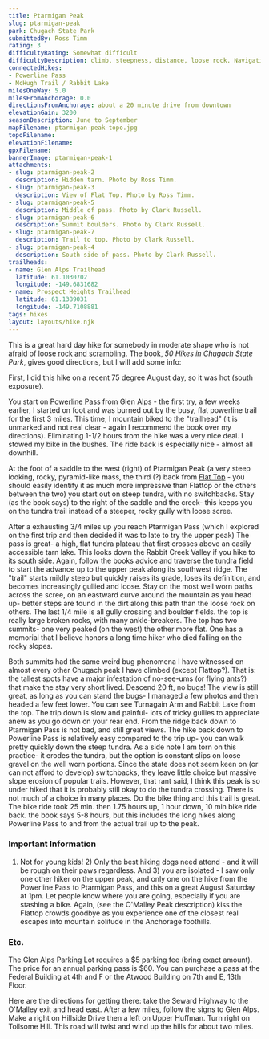 ```yaml
---
title: Ptarmigan Peak
slug: ptarmigan-peak
park: Chugach State Park
submittedBy: Ross Timm
rating: 3
difficultyRating: Somewhat difficult
difficultyDescription: climb, steepness, distance, loose rock. Navigation is not difficult because no real route finding is required and trail is close to popular trail.
connectedHikes:
- Powerline Pass
- McHugh Trail / Rabbit Lake
milesOneWay: 5.0
milesFromAnchorage: 0.0
directionsFromAnchorage: about a 20 minute drive from downtown
elevationGain: 3200
seasonDescription: June to September
mapFilename: ptarmigan-peak-topo.jpg
topoFilename: 
elevationFilename: 
gpxFilename: 
bannerImage: ptarmigan-peak-1
attachments:
- slug: ptarmigan-peak-2
  description: Hidden tarn. Photo by Ross Timm.
- slug: ptarmigan-peak-3
  description: View of Flat Top. Photo by Ross Timm.
- slug: ptarmigan-peak-5
  description: Middle of pass. Photo by Clark Russell.
- slug: ptarmigan-peak-6
  description: Summit boulders. Photo by Clark Russell.
- slug: ptarmigan-peak-7
  description: Trail to top. Photo by Clark Russell.
- slug: ptarmigan-peak-4
  description: South side of pass. Photo by Clark Russell.
trailheads:
- name: Glen Alps Trailhead
  latitude: 61.1030702
  longitude: -149.6831682
- name: Prospect Heights Trailhead
  latitude: 61.1389031
  longitude: -149.7108881
tags: hikes
layout: layouts/hike.njk
---
```

This is a great hard day hike for somebody in moderate shape who is not afraid of [loose rock and scrambling](http://alaskahikesearch.com/education/#scree). The book, *50 Hikes in Chugach State Park*, gives good directions, but I will add some info:

First, I did this hike on a recent 75 degree August day, so it was hot (south exposure). 

You start on [Powerline Pass](http://alaskahikesearch.com/hikes/powerline-pass/ "Powerline Pass") from Glen Alps - the first try, a few weeks earlier, I started on foot and was burned out by the busy, flat powerline trail for the first 3 miles. This time, I mountain biked to the "trailhead" (it is unmarked and not real clear - again I recommend the book over my directions). Eliminating 1-1/2 hours from the hike was a very nice deal. I stowed my bike in the bushes. The ride back is especially nice - almost all downhill.

At the foot of a saddle to the west (right) of Ptarmigan Peak (a very steep looking, rocky, pyramid-like mass, the third (?) back from [Flat Top](http://alaskahikesearch.com/hikes/flat-top/ "Flat Top") - you should easily identify it as much more impressive than Flattop or the others between the two) you start out on steep tundra, with no switchbacks. Stay (as the book says) to the right of the saddle and the creek- this keeps you on the tundra trail instead of a steeper, rocky gully with loose scree.

After a exhausting 3/4 miles up you reach Ptarmigan Pass (which I explored on the first trip and then decided it was to late to try the upper peak) The pass is great- a high, flat tundra plateau that first crosses above an easily accessible tarn lake. This looks down the Rabbit Creek Valley if you hike to its south side. Again, follow the books advice and traverse the tundra field to start the advance up to the upper peak along its southwest ridge. The "trail" starts mildly steep but quickly raises its grade, loses its definition, and becomes increasingly gullied and loose. Stay on the most well worn paths across the scree, on an eastward curve around the mountain as you head up- better steps are found in the dirt along this path than the loose rock on others. The last 1/4 mile is all gully crossing and boulder fields. the top is really large broken rocks, with many ankle-breakers. The top has two summits- one very peaked (on the west) the other more flat. One has a memorial that I believe honors a long time hiker who died falling on the rocky slopes.

Both summits had the same weird bug phenomena I have witnessed on almost every other Chugach peak I have climbed (except Flattop?). That is: the tallest spots have a major infestation of no-see-ums (or flying ants?) that make the stay very short lived. Descend 20 ft, no bugs! The view is still great, as long as you can stand the bugs- I managed a few photos and then headed a few feet lower. You can see Turnagain Arm and Rabbit Lake from the top. The trip down is slow and painful- lots of tricky gullies to appreciate anew as you go down on your rear end. From the ridge back down to Ptarmigan Pass is not bad, and still great views. The hike back down to Powerline Pass is relatively easy compared to the trip up- you can walk pretty quickly down the steep tundra. As a side note I am torn on this practice- it erodes the tundra, but the option is constant slips on loose gravel on the well worn portions. Since the state does not seem keen on (or can not afford to develop) switchbacks, they leave little choice but massive slope erosion of popular trails. However, that rant said, I think this peak is so under hiked that it is probably still okay to do the tundra crossing. There is not much of a choice in many places. Do the bike thing and this trail is great. The bike ride took 25 min. then 1.75 hours up, 1 hour down, 10 min bike ride back. the book says 5-8 hours, but this includes the long hikes along Powerline Pass to and from the actual trail up to the peak.

### Important Information

1) Not for young kids! 2) Only the best hiking dogs need attend - and it will be rough on their paws regardless. And 3) you are isolated - I saw only one other hiker on the upper peak, and only one on the hike from the Powerline Pass to Ptarmigan Pass, and this on a great August Saturday at 1pm. Let people know where you are going, especially if you are stashing a bike. Again, (see the O'Malley Peak description) kiss the Flattop crowds goodbye as you experience one of the closest real escapes into mountain solitude in the Anchorage foothills.

### Etc.

The Glen Alps Parking Lot requires a $5 parking fee (bring exact amount). The price for an annual parking pass is $60. You can purchase a pass at the Federal Building at 4th and F or the Atwood Building on 7th and E, 13th Floor.

Here are the directions for getting there: take the Seward Highway to the O'Malley exit and head east. After a few miles, follow the signs to Glen Alps. Make a right on Hillside Drive then a left on Upper Huffman. Turn right on Toilsome Hill. This road will twist and wind up the hills for about two miles.